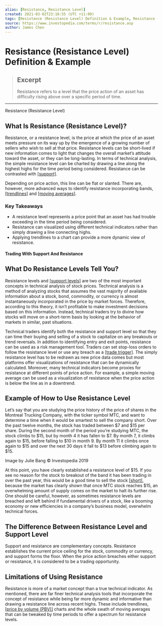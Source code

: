 ```yaml
---
alias: [Resistance, Resistance Level]
created: 2021-03-02T23:18:55 (UTC +11:00)
tags: [Resistance (Resistance Level) Definition & Example, Resistance (Resistance Level)]
source: https://www.investopedia.com/terms/r/resistance.asp
author: James Chen
---
```


# Resistance (Resistance Level) Definition & Example

> ## Excerpt
> Resistance refers to a level that the price action of an asset has difficulty rising above over a specific period of time.

---

Resistance (Resistance Level)
## What Is Resistance (Resistance Level)?

Resistance, or a resistance level, is the price at which the price of an asset meets pressure on its way up by the emergence of a growing number of sellers who wish to sell at that price. Resistance levels can be short-lived if new information comes to light that changes the overall market’s attitude toward the asset, or they can be long-lasting. In terms of technical analysis, the simple resistance level can be charted by drawing a line along the highest highs for the time period being considered. Resistance can be contrasted with [[support]](https://www.investopedia.com/terms/s/support.asp).

Depending on price action, this line can be flat or slanted. There are, however, more advanced ways to identify resistance incorporating bands, [[trendlines]](https://www.investopedia.com/terms/t/trendline.asp) and [[moving averages]](https://www.investopedia.com/terms/m/movingaverage.asp).

### Key Takeaways

-   A resistance level represents a price point that an asset has had trouble exceeding in the time period being considered.
-   Resistance can visualized using different technical indicators rather than simply drawing a line connecting highs.
-   Applying trendlines to a chart can provide a more dynamic view of resistance.

#### Trading With Support And Resistance

## What Do Resistance Levels Tell You?

Resistance levels and [[support levels]](https://www.investopedia.com/terms/s/support.asp) are two of the most important concepts in technical analysis of stock prices. Technical analysis is a method of analyzing stocks that assumes the vast majority of available information about a stock, bond, commodity, or currency is almost instantaneously incorporated in the price by market forces. Therefore, according to this theory, it isn’t profitable to make investment decisions based on this information. Instead, technical traders try to divine how stocks will move on a short-term basis by looking at the behavior of markets in similar, past situations.

Technical traders identify both the resistance and support level so that they can time their buying and selling of a stock to capitalize on any breakouts or trend reversals. In addition to identifying entry and exit points, resistance can be used as a risk management tool. Traders can set stop-loss orders to follow the resistance level or use any breach as a [[trade trigger]](https://www.investopedia.com/terms/t/trade-trigger.asp). The simply resistance level has to be redrawn as new price data comes but most platforms offer visualizations of resistance that can be dynamically calculated. Moreover, many technical indicators become proxies for resistance at different points of price action. For example, a simple moving average can be used as a visualization of resistance when the price action is below the line as in a downtrend.

## Example of How to Use Resistance Level 

Let’s say that you are studying the price history of the price of shares in the Montreal Trucking Company, with the ticker symbol MTC, and want to determine a time when it would be smartest to sell the company short. Over the past twelve months, the stock has traded between $7 and $15 per share. During the second month of the period you’re studying MTC, the stock climbs to $15, but by month 4 it has fallen to $7. By month 7, it climbs again to $15, before falling to $10 in month 9. By month 11 it climbs once again to $15 and over the next 30 days it fall to $13 before climbing again to $15. 

Image by Julie Bang © Investopedia 2019

At this point, you have clearly established a resistance level of $15. If you see no reason for the stock to breakout of the band it has been trading in over the past year, this would be a good time to sell the stock [[short]](https://www.investopedia.com/terms/s/short.asp), because the market has clearly shown that once MTC stock reaches $15, an overwhelming amount of supply comes on the market to halt its further rise. One should be careful, however, as sometimes resistance levels are breached and left behind if fundamental drivers of a stock, like a booming economy or new efficiencies in a company’s business model, overwhelm technical forces.

## The Difference Between Resistance Level and Support Level

Support and resistance are complementary concepts. Resistance establishes the current price ceiling for the stock, commodity or currency, and support forms the floor. When the price action breaches either support or resistance, it is considered to be a trading opportunity.

## Limitations of Using Resistance

Resistance is more of a market concept than a true technical indicator. As mentioned, there are far finer technical analysis tools that incorporate the concept of resistance while being far more dynamic and informative than drawing a resistance line across recent highs. These include trendlines, [[price by volume (PBV)]](https://www.investopedia.com/terms/p/pricebyvolume.asp) charts and the whole swath of moving averages that can be tweaked by time periods to offer a spectrum for resistance levels.
